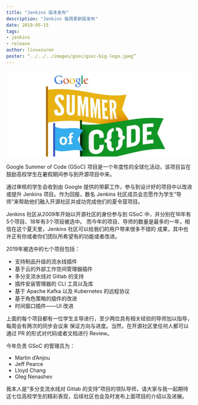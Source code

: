 ```yaml
---
title: "Jenkins 版本发布"
description: "Jenkins 每周更新版发布"
date: 2019-05-15
tags:
- jenkins
- release
author: linuxsuren
poster: “../../../images/gsoc/gsoc-big-logo.jpeg”
---
```


![GSoC](../../../images/gsoc/gsoc-big-logo.jpeg)

Google Summer of Code (GSoC) 项目是一个年度性的全球化活动，该项目旨在鼓励高校学生在暑假期间参与到开源项目中来。

通过审核的学生会收到由 Google 提供的带薪工作，参与到设计好的项目中以改进或提升 Jenkins 项目。作为回报，数名 Jenkins 社区成员会志愿作为学生“导师”来帮助他们融入开源社区并成功完成他们的夏令营项目。

Jenkins 社区从2009年开始以开源社区的身份参与到 GSoC 中，并分别在16年有5个项目、18年有3个项目被选中。
而今年的项目、导师的数量是最多的一年，相信在这个夏天里，Jenkins 社区可以给我们的用户带来很多不错的
成果，其中也许正有你或者你们团队所希望有的功能或者改进。

2019年被选中的七个项目包括：

* 支持制品升级的流水线插件
* 基于云的外部工作空间管理器插件
* 多分支流水线对 Gitlab 的支持
* 插件安装管理器的 CLI 工具以及库
* 基于 Apache Kafka 以及 Kubernetes 的远程协议
* 基于角色策略的插件的改进
* 时间窗口插件——UI 改进

上面的每个项目都有一位学生主导进行，至少两位具有相关经验的导师加以指导，每周会有两次的同步会议来
保证方向与进度。当然，在开源社区里任何人都可以通过 PR 的形式对代码或者文档进行 Review。

今年负责 GSoC 的管理员为：

* Martin d’Anjou
* Jeff Pearce
* Lloyd Chang
* Oleg Nenashev

我本人是“多分支流水线对 Gitlab 的支持”项目的领队导师，请大家与我一起期待这七位高校学生的精彩表现，后续社区也会及时发布上面项目的介绍以及进展。
